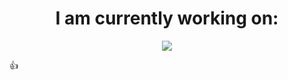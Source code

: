 <!--
**Toash/Toash** is a ✨ _special_ ✨ repository because its `README.md` (this file) appears on your GitHub profile.

Here are some ideas to get you started:

- 🔭 I’m currently working on ...
- 🌱 I’m currently learning ...
- 👯 I’m looking to collaborate on ...
- 🤔 I’m looking for help with ...
- 💬 Ask me about ...
- 📫 How to reach me: ...
- 😄 Pronouns: ...
- ⚡ Fun fact: ...
-->

<div align="center">
  <h1 > I am currently working on: </h1>
    
  <a href="https://github.com/Toash/ClimbingApp">
    <img src="https://github-readme-stats.vercel.app/api/pin/?username=Toash&repo=ClimbingApp&theme=github_dark_dimmed" />
  </a>
</div>

:+1:



